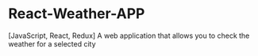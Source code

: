 # React-Weather-APP
[JavaScript, React, Redux] A web application that allows you to check the weather for a selected city
